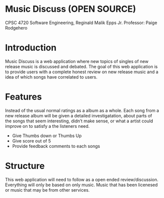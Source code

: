 # Music Discuss (OPEN SOURCE)

CPSC 4720 Software Engineering, Reginald Malik Epps Jr. 
Professor: Paige Rodgehero 

# Introduction
Music Discuss is a web application where new topics of singles of new release music is discussed and debated.
The goal of this web application is to provide users with a complete honest review on new release music and a idea of which songs have correlated to users.  


# Features
Instead of the usual normal ratings as a album as a whole.  Each song from a new release album will be given a detailed investigatation, about parts of the songs that seem interesting, didn’t make sense, or what a artist could improve on to satisfy a the listeners need.  
* Give Thumbs down or Thumbs Up
* Give score out of 5
* Provide feedback comments to each songs

# Structure 
This web application will need to follow as a open ended review/discussion.  Everything will only be based on only music. Music that has been licenesed or music that may be from other services.  





